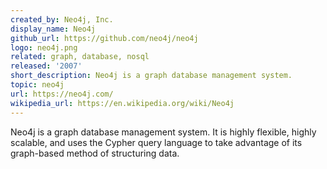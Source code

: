 ```yaml
---
created_by: Neo4j, Inc.
display_name: Neo4j
github_url: https://github.com/neo4j/neo4j
logo: neo4j.png
related: graph, database, nosql
released: '2007'
short_description: Neo4j is a graph database management system.
topic: neo4j
url: https://neo4j.com/
wikipedia_url: https://en.wikipedia.org/wiki/Neo4j
---
```

Neo4j is a graph database management system. It is highly flexible, highly scalable, and uses the Cypher query language to take advantage of its graph-based method of structuring data.
